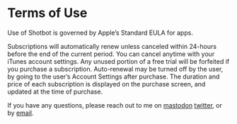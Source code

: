 # Terms of Use
Use of Shotbot is governed by Apple’s Standard EULA for apps.

Subscriptions will automatically renew unless canceled within 24-hours before the end of the current period. You can cancel anytime with your iTunes account settings. Any unused portion of a free trial will be forfeited if you purchase a subscription. Auto-renewal may be turned off by the user, by going to the user’s Account Settings after purchase. The duration and price of each subscription is displayed on the purchase screen, and updated at the time of purchase.

If you have any questions, please reach out to me on [mastodon](https://mastodon.social/@rwitherspoon) [twitter](https://www.rspoon3.com), or by [email](mailto:richardwitherspoon3@gmail.com).
